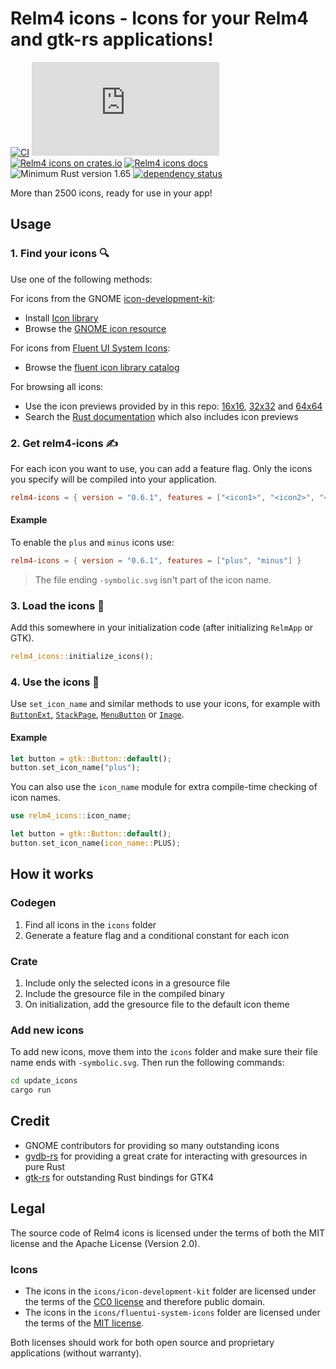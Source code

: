 # Relm4 icons - Icons for your Relm4 and gtk-rs applications!

[![CI](https://github.com/Relm4/icons/actions/workflows/rust.yml/badge.svg)](https://github.com/Relm4/icons/actions/workflows/rust.yml)
[![Matrix](https://img.shields.io/matrix/relm4:matrix.org?label=matrix%20chat)](https://matrix.to/#/#relm4:matrix.org)
[![Relm4 icons on crates.io](https://img.shields.io/crates/v/relm4-icons.svg)](https://crates.io/crates/relm4-icons)
[![Relm4 icons docs](https://img.shields.io/badge/rust-documentation-blue)](https://docs.rs/relm4_icons/)
![Minimum Rust version 1.65](https://img.shields.io/badge/rustc-1.65+-06a096.svg)
[![dependency status](https://deps.rs/repo/github/Relm4/icons/status.svg)](https://deps.rs/repo/github/Relm4/icons)

More than 2500 icons, ready for use in your app!

## Usage

### 1. Find your icons 🔍

Use one of the following methods:

For icons from the GNOME [icon-development-kit](https://gitlab.gnome.org/Teams/Design/icon-development-kit):
+ Install [Icon library](https://flathub.org/apps/details/org.gnome.design.IconLibrary)
+ Browse the [GNOME icon resource](https://teams.pages.gitlab.gnome.org/Design/icon-development-kit-www/)

For icons from [Fluent UI System Icons](https://github.com/microsoft/fluentui-system-icons):
+ Browse the [fluent icon library catalog](https://aka.ms/fluentui-system-icons)

For browsing all icons:
+ Use the icon previews provided by in this repo: [16x16](icons16.md), [32x32](icons32.md) and [64x64](icons64.md)
+ Search the [Rust documentation](https://docs.rs/relm4_icons/) which also includes icon previews

### 2. Get relm4-icons ✍

For each icon you want to use, you can add a feature flag.
Only the icons you specify will be compiled into your application.

```toml
relm4-icons = { version = "0.6.1", features = ["<icon1>", "<icon2>", "<icon3>..."] }
```

#### Example

To enable the `plus` and `minus` icons use:

```toml
relm4-icons = { version = "0.6.1", features = ["plus", "minus"] }
```

> The file ending `-symbolic.svg` isn't part of the icon name.

### 3. Load the icons 🛫

Add this somewhere in your initialization code (after initializing `RelmApp` or GTK).

```rust
relm4_icons::initialize_icons();
```

### 4. Use the icons 🎉

Use `set_icon_name` and similar methods to use your icons, for example with
[`ButtonExt`](https://gtk-rs.org/gtk4-rs/git/docs/gtk4/prelude/trait.ButtonExt.html#tymethod.set_icon_name),
[`StackPage`](https://gtk-rs.org/gtk4-rs/git/docs/gtk4/struct.StackPage.html#method.set_icon_name),
[`MenuButton`](https://gtk-rs.org/gtk4-rs/git/docs/gtk4/struct.MenuButton.html#method.set_icon_name) or
[`Image`](https://gtk-rs.org/gtk4-rs/git/docs/gtk4/struct.Image.html#method.set_icon_name).

#### Example

```rust
let button = gtk::Button::default();
button.set_icon_name("plus");
```

You can also use the `icon_name` module for extra compile-time checking of icon names.

```rust
use relm4_icons::icon_name;

let button = gtk::Button::default();
button.set_icon_name(icon_name::PLUS);
```

## How it works

### Codegen

1. Find all icons in the `icons` folder
2. Generate a feature flag and a conditional constant for each icon

### Crate

1. Include only the selected icons in a gresource file
2. Include the gresource file in the compiled binary
3. On initialization, add the gresource file to the default icon theme

### Add new icons

To add new icons, move them into the `icons` folder and make sure their file name ends with `-symbolic.svg`.
Then run the following commands:

```sh
cd update_icons
cargo run
```

## Credit

+ GNOME contributors for providing so many outstanding icons
+ [gvdb-rs](https://github.com/felinira/gvdb-rs) for providing a great crate for interacting with gresources in pure Rust
+ [gtk-rs](https://gtk-rs.org) for outstanding Rust bindings for GTK4

## Legal

The source code of Relm4 icons is licensed under the terms of both the MIT license and the Apache License (Version 2.0).

### Icons

+ The icons in the `icons/icon-development-kit` folder are licensed under the terms of the [CC0 license](https://creativecommons.org/share-your-work/public-domain/cc0/) and therefore public domain.
+ The icons in the `icons/fluentui-system-icons` folder are licensed under the terms of the [MIT license](https://opensource.org/license/MIT/).

Both licenses should work for both open source and proprietary applications (without warranty).
